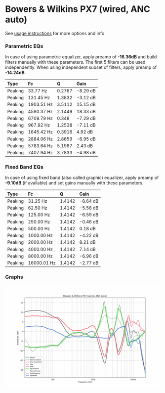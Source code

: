 # Bowers & Wilkins PX7 (wired, ANC auto)
See [usage instructions](https://github.com/jaakkopasanen/AutoEq#usage) for more options and info.

### Parametric EQs
In case of using parametric equalizer, apply preamp of **-16.36dB** and build filters manually
with these parameters. The first 5 filters can be used independently.
When using independent subset of filters, apply preamp of **-14.24dB**.

| Type    | Fc         |      Q | Gain     |
|:--------|:-----------|:-------|:---------|
| Peaking | 33.77 Hz   | 0.2767 | -8.29 dB |
| Peaking | 131.45 Hz  | 1.3832 | -3.12 dB |
| Peaking | 1903.51 Hz | 3.5112 | 15.15 dB |
| Peaking | 4590.37 Hz | 2.1449 | 18.33 dB |
| Peaking | 6709.79 Hz | 0.348  | -7.29 dB |
| Peaking | 967.92 Hz  | 1.2538 | -7.11 dB |
| Peaking | 1645.42 Hz | 0.3916 | 4.92 dB  |
| Peaking | 2884.06 Hz | 2.8659 | -6.95 dB |
| Peaking | 5783.64 Hz | 5.1987 | 2.43 dB  |
| Peaking | 7407.94 Hz | 3.7833 | -4.98 dB |

### Fixed Band EQs
In case of using fixed band (also called graphic) equalizer, apply preamp of **-9.10dB**
(if available) and set gains manually with these parameters.

| Type    | Fc          |      Q | Gain     |
|:--------|:------------|:-------|:---------|
| Peaking | 31.25 Hz    | 1.4142 | -8.64 dB |
| Peaking | 62.50 Hz    | 1.4142 | -5.58 dB |
| Peaking | 125.00 Hz   | 1.4142 | -6.59 dB |
| Peaking | 250.00 Hz   | 1.4142 | -0.46 dB |
| Peaking | 500.00 Hz   | 1.4142 | 0.18 dB  |
| Peaking | 1000.00 Hz  | 1.4142 | -4.22 dB |
| Peaking | 2000.00 Hz  | 1.4142 | 8.21 dB  |
| Peaking | 4000.00 Hz  | 1.4142 | 7.14 dB  |
| Peaking | 8000.00 Hz  | 1.4142 | -6.96 dB |
| Peaking | 16000.01 Hz | 1.4142 | -2.77 dB |

### Graphs
![](./Bowers%20&%20Wilkins%20PX7%20(wired,%20ANC%20auto).png)